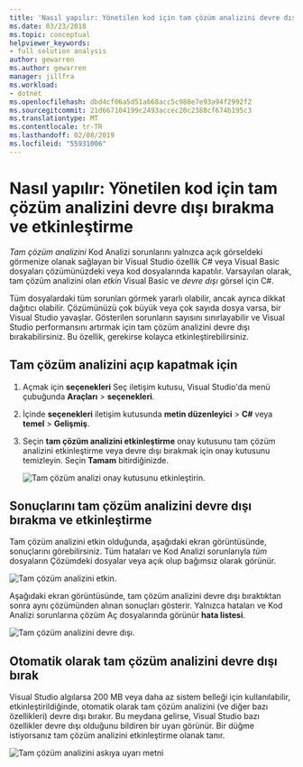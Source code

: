 ```yaml
---
title: 'Nasıl yapılır: Yönetilen kod için tam çözüm analizini devre dışı bırakma ve etkinleştirme'
ms.date: 03/23/2018
ms.topic: conceptual
helpviewer_keywords:
- full solution analysis
author: gewarren
ms.author: gewarren
manager: jillfra
ms.workload:
- dotnet
ms.openlocfilehash: dbd4cf06a5d51a668acc5c980e7e93a94f2992f2
ms.sourcegitcommit: 21d667104199c2493accec20c2388cf674b195c3
ms.translationtype: MT
ms.contentlocale: tr-TR
ms.lasthandoff: 02/08/2019
ms.locfileid: "55931006"
---
```

# <a name="how-to-enable-and-disable-full-solution-analysis-for-managed-code"></a>Nasıl yapılır: Yönetilen kod için tam çözüm analizini devre dışı bırakma ve etkinleştirme

*Tam çözüm analizini* Kod Analizi sorunlarını yalnızca açık görseldeki görmenize olanak sağlayan bir Visual Studio özellik C# veya Visual Basic dosyaları çözümünüzdeki veya kod dosyalarında kapatılır. Varsayılan olarak, tam çözüm analizini olan *etkin* Visual Basic ve *devre dışı* görsel için C#.

Tüm dosyalardaki tüm sorunları görmek yararlı olabilir, ancak ayrıca dikkat dağıtıcı olabilir. Çözümünüzü çok büyük veya çok sayıda dosya varsa, bir Visual Studio yavaşlar. Gösterilen sorunların sayısını sınırlayabilir ve Visual Studio performansını artırmak için tam çözüm analizini devre dışı bırakabilirsiniz. Bu özellik, gerekirse kolayca etkinleştirebilirsiniz.

## <a name="to-toggle-full-solution-analysis"></a>Tam çözüm analizini açıp kapatmak için

1. Açmak için **seçenekleri** Seç iletişim kutusu, Visual Studio'da menü çubuğunda **Araçları** > **seçenekleri**.

1. İçinde **seçenekleri** iletişim kutusunda **metin düzenleyici**  >  **C#** veya **temel**  >  **Gelişmiş**.

1. Seçin **tam çözüm analizini etkinleştirme** onay kutusunu tam çözüm analizini etkinleştirme veya devre dışı bırakmak için onay kutusunu temizleyin. Seçin **Tamam** bitirdiğinizde.

    ![Tam çözüm analizi onay kutusunu etkinleştirin.](../code-quality/media/options-enable-full-solution-analysis.png)

## <a name="results-of-enabling-and-disabling-full-solution-analysis"></a>Sonuçlarını tam çözüm analizini devre dışı bırakma ve etkinleştirme

Tam çözüm analizini etkin olduğunda, aşağıdaki ekran görüntüsünde, sonuçlarını görebilirsiniz. Tüm hataları ve Kod Analizi sorunlarıyla *tüm* dosyaların Çözümdeki dosyalar veya açık olup bağımsız olarak görünür.

![Tam çözüm analizini etkin.](../code-quality/media/fsa_enabled.png)

Aşağıdaki ekran görüntüsünde, tam çözüm analizini devre dışı bıraktıktan sonra aynı çözümünden alınan sonuçları gösterir. Yalnızca hataları ve Kod Analizi sorunlarına çözüm Aç dosyalarında görünür **hata listesi**.

![Tam çözüm analizini devre dışı.](../code-quality/media/fsa_disabled.png)

## <a name="automatically-disable-full-solution-analysis"></a>Otomatik olarak tam çözüm analizini devre dışı bırak

Visual Studio algılarsa 200 MB veya daha az sistem belleği için kullanılabilir, etkinleştirildiğinde, otomatik olarak tam çözüm analizini (ve diğer bazı özellikleri) devre dışı bırakır. Bu meydana gelirse, Visual Studio bazı özellikler devre dışı olduğunu bildiren bir uyarı görünür. Bir düğme istiyorsanız tam çözüm analizini etkinleştirme olanak tanır.

![Tam çözüm analizini askıya uyarı metni](../code-quality/media/fsa_alert.png)